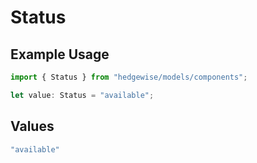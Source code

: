 # Status

## Example Usage

```typescript
import { Status } from "hedgewise/models/components";

let value: Status = "available";
```

## Values

```typescript
"available"
```